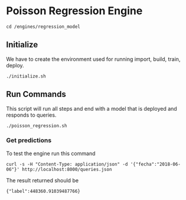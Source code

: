# Poisson Regression Engine


```
cd /engines/regression_model
```
## Initialize

We have to create the environment used for running import, build, train, deploy.
```
./initialize.sh
```

## Run Commands
This script will run all steps and end with a model that is deployed and responds to queries.
```
./poisson_regression.sh
```

### Get predictions
To test the engine run this command
```
curl -s -H "Content-Type: application/json" -d '{"fecha":"2018-06-06"}' http://localhost:8000/queries.json
```

The result returned should be 
```
{"label":448360.91039487766}
```